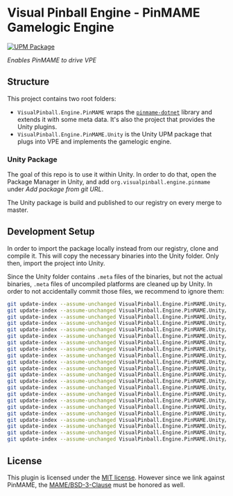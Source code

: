 # Visual Pinball Engine - PinMAME Gamelogic Engine

[![UPM Package](https://img.shields.io/npm/v/org.visualpinball.engine.pinmame?label=org.visualpinball.engine.pinmame&registry_uri=https://registry.visualpinball.org&color=%2333cf57&logo=unity&style=flat)](https://registry.visualpinball.org/-/web/detail/org.visualpinball.engine.pinmame)

*Enables PinMAME to drive VPE*


## Structure

This project contains two root folders:

- `VisualPinball.Engine.PinMAME` wraps the [`pinmame-dotnet`](https://github.com/vpinball/pinmame-dotnet)
  library and extends it with some meta data. It's also the project that provides
  the Unity plugins.
- `VisualPinball.Engine.PinMAME.Unity` is the Unity UPM package that plugs into
  VPE and implements the gamelogic engine.

### Unity Package

The goal of this repo is to use it within Unity. In order to do that, open the
Package Manager in Unity, and add `org.visualpinball.engine.pinmame` under
*Add package from git URL*.

The Unity package is build and published to our registry on every merge to master.

## Development Setup

In order to import the package locally instead from our registry, clone and
compile it. This will copy the necessary binaries into the Unity folder. Only
then, import the project into Unity.

Since the Unity folder contains `.meta` files of the binaries, but not the
actual binaries, `.meta` files of uncompiled platforms are cleaned up by Unity.
In order to not accidentally commit those files, we recommend to ignore them:

```bash
git update-index --assume-unchanged VisualPinball.Engine.PinMAME.Unity/Plugins/linux-x64/PinMame.dll.meta
git update-index --assume-unchanged VisualPinball.Engine.PinMAME.Unity/Plugins/linux-x64/VisualPinball.Engine.PinMAME.dll.meta
git update-index --assume-unchanged VisualPinball.Engine.PinMAME.Unity/Plugins/linux-x64/libpinmame.so.3.5.meta
git update-index --assume-unchanged VisualPinball.Engine.PinMAME.Unity/Plugins/android-arm64-v8a/PinMame.dll.meta
git update-index --assume-unchanged VisualPinball.Engine.PinMAME.Unity/Plugins/android-arm64-v8a/VisualPinball.Engine.PinMAME.dll.meta
git update-index --assume-unchanged VisualPinball.Engine.PinMAME.Unity/Plugins/android-arm64-v8a/libpinmame.3.5.so.meta
git update-index --assume-unchanged VisualPinball.Engine.PinMAME.Unity/Plugins/osx-x64/PinMame.dll.meta
git update-index --assume-unchanged VisualPinball.Engine.PinMAME.Unity/Plugins/osx-x64/VisualPinball.Engine.PinMAME.dll.meta
git update-index --assume-unchanged VisualPinball.Engine.PinMAME.Unity/Plugins/osx-x64/libpinmame.3.5.dylib.meta
git update-index --assume-unchanged VisualPinball.Engine.PinMAME.Unity/Plugins/osx-arm64/PinMame.dll.meta
git update-index --assume-unchanged VisualPinball.Engine.PinMAME.Unity/Plugins/osx-arm64/VisualPinball.Engine.PinMAME.dll.meta
git update-index --assume-unchanged VisualPinball.Engine.PinMAME.Unity/Plugins/osx-arm64/libpinmame.3.5.dylib.meta
git update-index --assume-unchanged VisualPinball.Engine.PinMAME.Unity/Plugins/ios-arm64/PinMame.dll.meta
git update-index --assume-unchanged VisualPinball.Engine.PinMAME.Unity/Plugins/ios-arm64/VisualPinball.Engine.PinMAME.dll.meta
git update-index --assume-unchanged VisualPinball.Engine.PinMAME.Unity/Plugins/ios-arm64/libpinmame.3.5.a.meta
git update-index --assume-unchanged VisualPinball.Engine.PinMAME.Unity/Plugins/ios-arm64/libz.a.meta
git update-index --assume-unchanged VisualPinball.Engine.PinMAME.Unity/Plugins/win-x86/PinMame.dll.meta
git update-index --assume-unchanged VisualPinball.Engine.PinMAME.Unity/Plugins/win-x86/VisualPinball.Engine.PinMAME.dll.meta
git update-index --assume-unchanged VisualPinball.Engine.PinMAME.Unity/Plugins/win-x86/libpinmame-3.5.dll.meta
git update-index --assume-unchanged VisualPinball.Engine.PinMAME.Unity/Plugins/win-x64/PinMame.dll.meta
git update-index --assume-unchanged VisualPinball.Engine.PinMAME.Unity/Plugins/win-x64/VisualPinball.Engine.PinMAME.dll.meta
git update-index --assume-unchanged VisualPinball.Engine.PinMAME.Unity/Plugins/win-x64/libpinmame-3.5.dll.meta
```

## License

This plugin is licensed under the [MIT license](LICENSE). However 
since we link against PinMAME, the [MAME/BSD-3-Clause](https://github.com/vpinball/pinmame/blob/master/LICENSE)
must be honored as well. 
